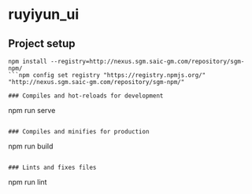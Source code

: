 # ruyiyun_ui

## Project setup
```
npm install --registry=http://nexus.sgm.saic-gm.com/repository/sgm-npm/
```npm config set registry "https://registry.npmjs.org/" "http://nexus.sgm.saic-gm.com/repository/sgm-npm/"

### Compiles and hot-reloads for development
```
npm run serve
```

### Compiles and minifies for production
```
npm run build
```

### Lints and fixes files
```
npm run lint
```
